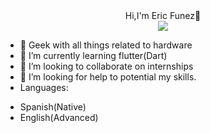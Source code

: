 <div align="center">Hi,I'm Eric Funez👋</div>
<div align="center"><img src="https://img.freepik.com/vector-gratis/fondo-tecnologico-abstracto_23-2148897676.jpg" height"150px"=></div>


- 🔭 Geek with all things related to hardware
- 🌱 I’m currently learning flutter(Dart)
- 👯 I’m looking to collaborate on internships
- 🤔 I’m looking for help to potential my skills.
- Languages:
<ul>
  <li>Spanish(Native)</li>
  <li>English(Advanced)</li>
</ul>


